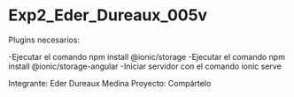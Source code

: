 # Exp2_Eder_Dureaux_005v

Plugins necesarios:

-Ejecutar el comando npm install @ionic/storage
-Ejecutar el comando npm install @ionic/storage-angular
-Iniciar servidor con el comando ionic serve

Integrante: Eder Dureaux Medina
Proyecto: Compártelo

